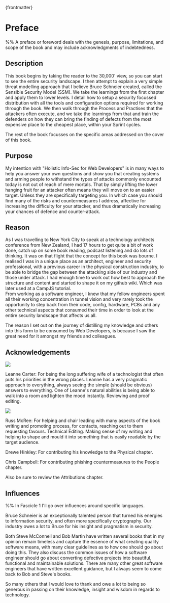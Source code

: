 
{frontmatter}

# Preface



%% A preface or foreword deals with the genesis, purpose, limitations, and scope of the book and may include acknowledgments of indebtedness.


## Description

This book begins by taking the reader to the 30,000' view, so you can start to see the entire security landscape. I then attempt to explain a very simple threat modelling approach that I believe Bruce Schneier created, called the Sensible Security Model (SSM). We take the learnings from the first chapter and apply them to lower levels. I detail how to setup a security focussed distribution with all the tools and configuration options required for working through the book. We then walk through the Process and Practises that the attackers often execute, and we take the learnings from that and train the defenders on how they can bring the finding of defects from the most expensive place to the cheapest place, within your Sprint cycles.

The rest of the book focusses on the specific areas addressed on the cover of this book.

## Purpose

My intention with "Holistic Info-Sec for Web Developers" is in many ways to help you answer your own questions and show you that creating systems and arming people to withstand the types of attacks commonly encounted today is not out of reach of mere mortals. That by simply lifting the lower hanging fruit for an attacker often means they will move on to an easier target. Unless they are specifically targeting you. In which case you should find many of the risks and countermeasures I address, affective for increasing the difficulty for your attacker, and thus dramatically increasing your chances of defence and counter-attack.

## Reason

As I was travelling to New York City to speak at a technology architects conference from New Zealand, I had 17 hours to get quite a bit of work done, catch up on some book reading, podcast listening and do lots of thinking. It was on that flight that the concept for this book was bourne. I realised I was in a unique place as an architect, engineer and security professional, with a previous career in the physical construction industry, to be able to bridge the gap between the attacking side of our industry and those under attack. I had enough time to work out how best to approach the structure and content and started to shape it on my github wiki. Which was later used at a CampJS tutorial.  
From working as a software engineer, I knew that my fellow engineers spent all their working concentration in tunnel vision and very rarely took the opportunity to step back from their code, config, hardware, PCBs and any other technical aspects that consumed their time in order to look at the entire security landscape that affects us all.

The reason I set out on the journey of distilling my knowledge and others into this form to be consumed by Web Developers, is because I saw the great need for it amongst my friends and colleagues.

## Acknowledgements

![](images/LeanneCarter.jpg)

Leanne Carter: For being the long suffering wife of a technologist that often puts his priorities in the wrong places. Leanne has a very pragmatic approach to everything, always seeing the simple (should be obvious) answers to everything. One of Leanne's natural abilities is being able to walk into a room and lighten the mood instantly. Reviewing and proof editing.

![](images/RussMcRee.jpg)

Russ McRee: For helping and chair leading with many aspects of the book writing and promoting process, for contacts, reaching out to them requesting favours. Technical Editing. Making sense of my writing and helping to shape and mould it into something that is easily readable by the target audience. 

Drewe Hinkley: For contributing his knowledge to the Physical chapter.

Chris Campbell: For contributing phishing countermeasures to the People chapter.

Also be sure to review the Attributions chapter.

## Influences

%% In Fascicle 1 I'll go over influences around specific languages.

Bruce Schneier is an exceptionally talented person that turned his energies to information security, and often more specifically cryptography. Our industry owes a lot to Bruce for his insight and pragmatism in security.

Both Steve McConnell and Bob Martin have written several books that in my opinion remain timeless and capture the essence of what creating quality software means, with many clear guidelines as to how one should go about doing this. They also discuss the common issues of how a software engineer should go about converting defective projects into beautiful, functional and maintainable solutions. There are many other great software engineers that have written excellent guidance, but I always seem to come back to Bob and Steve's books.

So many others that I would love to thank and owe a lot to being so generous in passing on their knowledge, insight and wisdom in regards to technology.